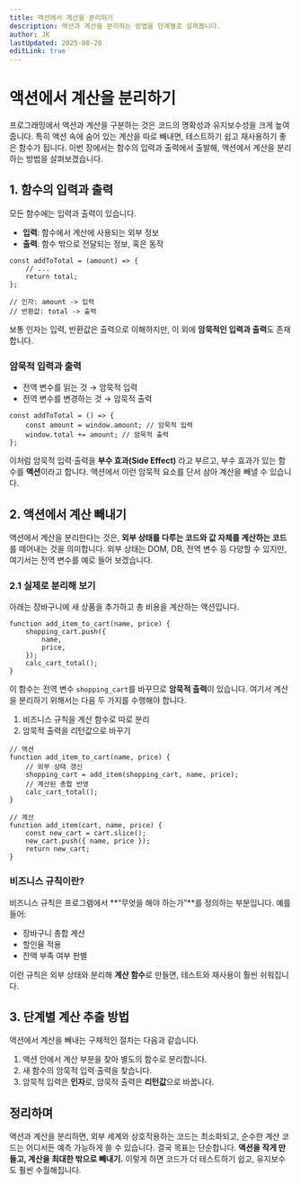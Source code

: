 ```yaml
---
title: 액션에서 계산을 분리하기
description: 액션과 계산을 분리하는 방법을 단계별로 살펴봅니다.
author: JK
lastUpdated: 2025-08-20
editLink: true
---
```


# 액션에서 계산을 분리하기

프로그래밍에서 액션과 계산을 구분하는 것은 코드의 명확성과 유지보수성을 크게 높여 줍니다. 특히 액션 속에 숨어 있는 계산을 따로 빼내면, 테스트하기 쉽고 재사용하기 좋은 함수가 됩니다. 이번 장에서는 함수의 입력과 출력에서 출발해, 액션에서 계산을 분리하는 방법을 살펴보겠습니다.

## 1. 함수의 입력과 출력

모든 함수에는 입력과 출력이 있습니다.

-   **입력**: 함수에서 계산에 사용되는 외부 정보
-   **출력**: 함수 밖으로 전달되는 정보, 혹은 동작

```tsx
const addToTotal = (amount) => {
    // ...
    return total;
};

// 인자: amount -> 입력
// 반환값: total -> 출력
```

보통 인자는 입력, 반환값은 출력으로 이해하지만, 이 외에 **암묵적인 입력과 출력**도 존재합니다.

### 암묵적 입력과 출력

-   전역 변수를 읽는 것 → 암묵적 입력
-   전역 변수를 변경하는 것 → 암묵적 출력

```tsx
const addToTotal = () => {
    const amount = window.amount; // 암묵적 입력
    window.total += amount; // 암묵적 출력
};
```

이처럼 암묵적 입력·출력을 **부수 효과(Side Effect)** 라고 부르고, 부수 효과가 있는 함수를 **액션**이라고 합니다. 액션에서 이런 암묵적 요소를 단서 삼아 계산을 빼낼 수 있습니다.

## 2. 액션에서 계산 빼내기

액션에서 계산을 분리한다는 것은, **외부 상태를 다루는 코드와 값 자체를 계산하는 코드**를 떼어내는 것을 의미합니다. 외부 상태는 DOM, DB, 전역 변수 등 다양할 수 있지만, 여기서는 전역 변수를 예로 들어 보겠습니다.

### 2.1 실제로 분리해 보기

아래는 장바구니에 새 상품을 추가하고 총 비용을 계산하는 액션입니다.

```tsx
function add_item_to_cart(name, price) {
    shopping_cart.push({
        name,
        price,
    });
    calc_cart_total();
}
```

이 함수는 전역 변수 `shopping_cart`를 바꾸므로 **암묵적 출력**이 있습니다. 여기서 계산을 분리하기 위해서는 다음 두 가지를 수행해야 합니다.

1. 비즈니스 규칙을 계산 함수로 따로 분리
2. 암묵적 출력을 리턴값으로 바꾸기

```tsx
// 액션
function add_item_to_cart(name, price) {
    // 외부 상태 갱신
    shopping_cart = add_item(shopping_cart, name, price);
    // 계산된 총합 반영
    calc_cart_total();
}

// 계산
function add_item(cart, name, price) {
    const new_cart = cart.slice();
    new_cart.push({ name, price });
    return new_cart;
}
```

### 비즈니스 규칙이란?

비즈니스 규칙은 프로그램에서 **“무엇을 해야 하는가”**를 정의하는 부분입니다.
예를 들어:

-   장바구니 총합 계산
-   할인율 적용
-   잔액 부족 여부 판별

이런 규칙은 외부 상태와 분리해 **계산 함수**로 만들면, 테스트와 재사용이 훨씬 쉬워집니다.

## 3. 단계별 계산 추출 방법

액션에서 계산을 빼내는 구체적인 절차는 다음과 같습니다.

1. 액션 안에서 계산 부분을 찾아 별도의 함수로 분리합니다.
2. 새 함수의 암묵적 입력·출력을 찾습니다.
3. 암묵적 입력은 **인자**로, 암묵적 출력은 **리턴값**으로 바꿉니다.

## 정리하며

액션과 계산을 분리하면, 외부 세계와 상호작용하는 코드는 최소화되고, 순수한 계산 코드는 어디서든 예측 가능하게 쓸 수 있습니다. 결국 목표는 단순합니다. **액션을 작게 만들고, 계산을 최대한 밖으로 빼내기.** 이렇게 하면 코드가 더 테스트하기 쉽고, 유지보수도 훨씬 수월해집니다.
